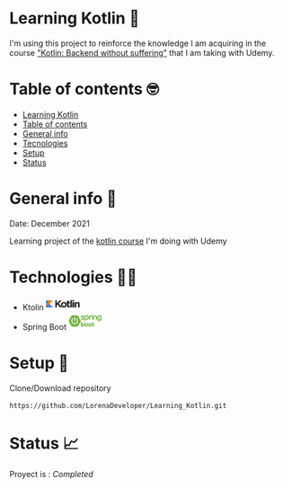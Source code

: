 # Learning Kotlin :green_book:

I'm using this project to reinforce the knowledge I am acquiring in the course ["Kotlin: Backend without suffering"](https://www.udemy.com/course/kotlin-backend-sin-sufrimiento/) that I am taking with Udemy.

# Table of contents :nerd_face:
* [Learning Kotlin](#learning-kotlin-green_book)
* [Table of contents](#table-of-contents-nerd_face)
* [General info](#general-info-thought_balloon)
* [Tecnologies](#technologies-woman_technologist)
* [Setup](#setup-mega)
* [Status](#status-chart_with_upwards_trend)

# General info 	:thought_balloon:
Date: December 2021

Learning project of the [kotlin course](https://www.udemy.com/course/kotlin-backend-sin-sufrimiento/) I'm doing with Udemy

# Technologies 	:woman_technologist:
* Ktolin <img src="https://github.com/LorenaDeveloper/Learning_Kotlin/blob/main/Images/kotlin.png" width='60px'>
* Spring Boot <img src="https://github.com/LorenaDeveloper/Learning_Kotlin/blob/main/Images/spring-boot.png" width='60px'>

# Setup :mega:

Clone/Download repository
```sh
https://github.com/LorenaDeveloper/Learning_Kotlin.git
```

# Status :chart_with_upwards_trend:
Proyect is : _Completed_
